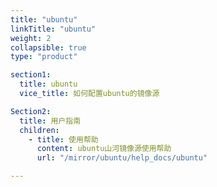 ```yaml
---
title: "ubuntu"
linkTitle: "ubuntu"
weight: 2
collapsible: true
type: "product"

section1:
  title: ubuntu
  vice_title: 如何配置ubuntu的镜像源

Section2:
  title: 用户指南
  children:
    - title: 使用帮助
      content: ubuntu山河镜像源使用帮助
      url: "/mirror/ubuntu/help_docs/ubuntu"

---
```



<!-- type: "product" 这个参数表明这是一个产品index页面 -->
<!-- section1 为产品index页面 主标题 副标题 video  video_img为视频图片  -->
<!-- section2 为产品index页面 第一个大块的用户文档配置  -->
<!-- section3 为产品index页面 第二个大块的开发者文档配置  -->
<!-- section4 为产品index页面 第三个大块的学习路径配置  -->